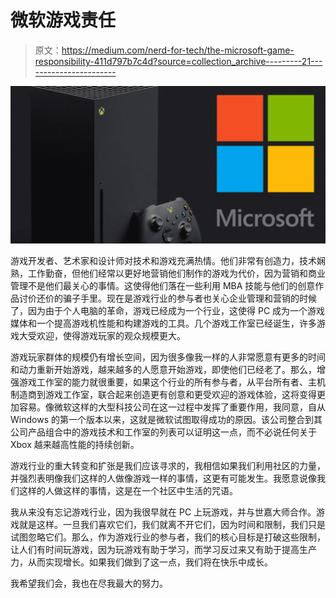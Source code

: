 # 微软游戏责任

> 原文：<https://medium.com/nerd-for-tech/the-microsoft-game-responsibility-411d797b7c4d?source=collection_archive---------21----------------------->

![](img/3923484208f65faa0f274d416a88a4ed.png)

游戏开发者、艺术家和设计师对技术和游戏充满热情。他们非常有创造力，技术娴熟，工作勤奋，但他们经常以更好地营销他们制作的游戏为代价，因为营销和商业管理不是他们最关心的事情。这使得他们落在一些利用 MBA 技能与他们的创意作品讨价还价的骗子手里。现在是游戏行业的参与者也关心企业管理和营销的时候了，因为由于个人电脑的革命，游戏已经成为一个行业，这使得 PC 成为一个游戏媒体和一个提高游戏机性能和构建游戏的工具。几个游戏工作室已经诞生，许多游戏大受欢迎，使得游戏玩家的观众规模更大。

游戏玩家群体的规模仍有增长空间，因为很多像我一样的人非常愿意有更多的时间和动力重新开始游戏，越来越多的人愿意开始游戏，即使他们已经老了。那么，增强游戏工作室的能力就很重要，如果这个行业的所有参与者，从平台所有者、主机制造商到游戏工作室，联合起来创造更有创意和更受欢迎的游戏体验，这将变得更加容易。像微软这样的大型科技公司在这一过程中发挥了重要作用，我同意，自从 Windows 的第一个版本以来，这就是微软试图取得成功的原因。该公司整合到其公司产品组合中的游戏技术和工作室的列表可以证明这一点，而不必说任何关于 Xbox 越来越高性能的持续创新。

游戏行业的重大转变和扩张是我们应该寻求的，我相信如果我们利用社区的力量，并强烈表明像我们这样的人做像游戏一样的事情，这更有可能发生。我愿意说像我们这样的人做这样的事情，这是在一个社区中生活的咒语。

我从来没有忘记游戏行业，因为我很早就在 PC 上玩游戏，并与世嘉大师合作。游戏就是这样。一旦我们喜欢它们，我们就离不开它们，因为时间和限制，我们只是试图忽略它们。那么，作为游戏行业的参与者，我们的核心目标是打破这些限制，让人们有时间玩游戏，因为玩游戏有助于学习，而学习反过来又有助于提高生产力，从而实现增长。如果我们做到了这一点，我们将在快乐中成长。

我希望我们会，我也在尽我最大的努力。